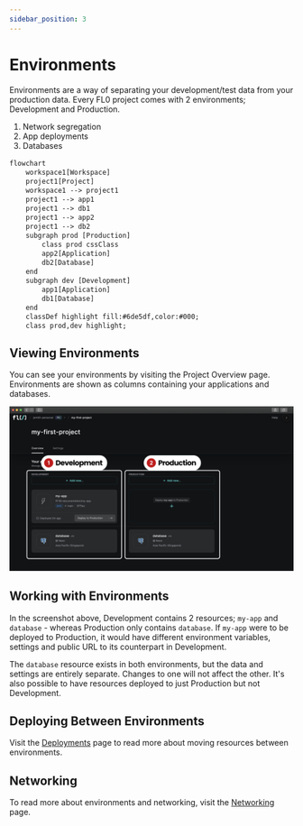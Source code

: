 ```yaml
---
sidebar_position: 3
---
```


# Environments

Environments are a way of separating your development/test data from your production data. Every FL0 project comes with 2 environments; Development and Production.

1. Network segregation
2. App deployments
3. Databases

```mermaid
flowchart
    workspace1[Workspace]
    project1[Project]
    workspace1 --> project1
    project1 --> app1
    project1 --> db1
    project1 --> app2
    project1 --> db2
    subgraph prod [Production]
        class prod cssClass
        app2[Application]
        db2[Database]
    end
    subgraph dev [Development]
        app1[Application]
        db1[Database]
    end
    classDef highlight fill:#6de5df,color:#000;
    class prod,dev highlight;
```

## Viewing Environments

You can see your environments by visiting the Project Overview page. Environments are shown as columns containing your applications and databases.

![FL0 environments](./assets/environments.png)

## Working with Environments

In the screenshot above, Development contains 2 resources; `my-app` and `database` - whereas Production only contains `database`.
If `my-app` were to be deployed to Production, it would have different environment variables, settings and public URL to its counterpart in Development.

The `database` resource exists in both environments, but the data and settings are entirely separate. Changes to one will not affect the other. It's also possible to have resources deployed to just Production but not Development.

## Deploying Between Environments

Visit the [Deployments](./builds-deployments) page to read more about moving resources between environments.

## Networking

To read more about environments and networking, visit the [Networking](./networking) page.
